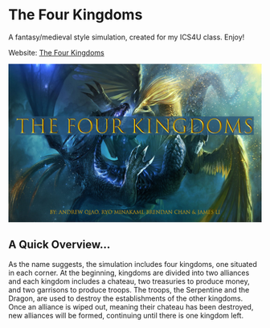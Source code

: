 # The Four Kingdoms
A fantasy/medieval style simulation, created for my ICS4U class. Enjoy!

Website: [The Four Kingdoms](https://sites.google.com/view/the-fourkingdoms)

![Start Screen](TheFourKingdoms/images/startscreen.png "TheFourKingdoms Start Screen")

## A Quick Overview...
As the name suggests, the simulation includes four kingdoms, one situated in each corner. At the beginning, kingdoms are divided into two alliances and each kingdom includes a chateau, two treasuries to produce money, and two garrisons to produce troops. The troops, the Serpentine and the Dragon, are used to destroy the establishments of the other kingdoms. Once an alliance is wiped out, meaning their chateau has been destroyed, new alliances will be formed, continuing until there is one kingdom left.
